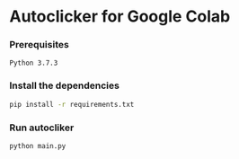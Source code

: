 # Autoclicker for Google Colab

### Prerequisites
```
Python 3.7.3
```

### Install the dependencies

```bash
pip install -r requirements.txt
```

### Run autocliker

```
python main.py
```

